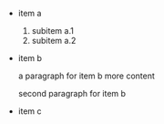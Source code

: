+ item a
  1. subitem a.1
  2. subitem a.2
+ item b

  a paragraph for item b
  more content

  second paragraph for item b
+ item c